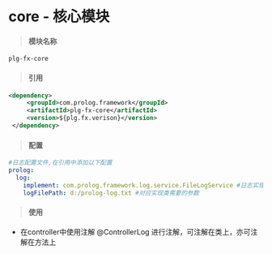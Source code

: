 # **core - 核心模块**

> #### 模块名称

```
plg-fx-core
```

> #### 引用

```xml
<dependency>
     <groupId>com.prolog.framework</groupId>
     <artifactId>plg-fx-core</artifactId>
     <version>${plg.fx.verison}</version>
 </dependency>
```

> #### 配置

```yaml
#日志配置文件,在引用中添加以下配置
prolog: 
  log: 
    implement: com.prolog.framework.log.service.FileLogService #日志实现类全名
    logFilePath: d:/prolog-log.txt #对应实现类需要的参数
```

> #### 使用

* 在controller中使用注解 @ControllerLog 进行注解，可注解在类上，亦可注解在方法上







